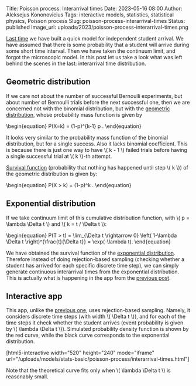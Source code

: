 Title: Poisson process: Interarrival times
Date: 2023-05-16 08:00
Author: Aleksejus Kononovicius
Tags: interactive models, statistics, statistical physics, Poisson process
Slug: poisson-process-interarrival-times
Status: published
Image_url: uploads/2023/poisson-process-interarrival-times.png

[Last time]({filename}/articles/2023/poisson-process.md) we have built a
quick model for independent student arrival. We have assumed that there is
some probability that a student will arrive during some short time interval.
Then we have taken the continuum limit, and forgot the microscopic model. In
this post let us take a look what was left behind the scenes in the last:
interarrival time distribution.
<!--more-->

## Geometric distribution

If we care not about the number of successful Bernoulli experiments, but
about number of Bernoulli trials before the next successful one, then we are
concerned not with the binomial distribution, but with the [geometric
distribution](https://en.wikipedia.org/wiki/Geometric_distribution), whose
probability mass function is given by

\begin{equation}
P(X=k) = (1-p)^{k-1} p .
\end{equation}

It looks very similar to the probability mass function of the binomial
distribution, but for a single success. Also it lacks binomial coefficient.
This is because there is just one way to have \\\( k - 1 \\\) failed trials
before having a single successful trial at \\\( k \\\)-th attempt.

[Survival function](https://en.wikipedia.org/wiki/Survival_function)
(probability that nothing has happened until step \\\( k \\\)) of the
geometric distribution is given by:

\begin{equation}
P(X > k) = (1-p)^k .
\end{equation}

## Exponential distribution

If we take continuum limit of this cumulative distribution function, with
\\\( p = \lambda \Delta t \\\) and \\\( k = t / \Delta t \\\):

\begin{equation}
P(T > t) = \lim\_{\Delta t \rightarrow 0} \left( 1-\lambda \Delta t \right)^{\frac{t}{\Delta t}}
    = \exp(-\lambda t).
\end{equation}

We have obtained the survival function of the [exponential
distribution](https://en.wikipedia.org/wiki/Exponential_distribution).
Therefore instead of doing rejection-based sampling (checking whether a
student has arrived for each specific discrete time step), we can simply
generate continuous interarrival times from the exponential distribution.
This is actually what is happening in the app from the [previous
post]({filename}/articles/2023/poisson-process.md).

## Interactive app

This app, unlike the [previous
one]({filename}/articles/2023/poisson-process.md), uses rejection-based
sampling. Namely, it considers discrete time steps (with width
\\\( \Delta t \\\)), and for each of the time steps it check whether the
student arrives (event probability is given by \\\( \lambda \Delta t \\\)).
Simulated probability density function is shown by the red curve, while the
black curve corresponds to the exponential distribution.

[html5-interactive width="520" height="240" mode="iframe"
url="/uploads/models/stats-basic/poisson-process/interarrival-times.html"]

Note that the theoretical curve fits only when \\\( \lambda \Delta t \\\)
is reasonably small.
